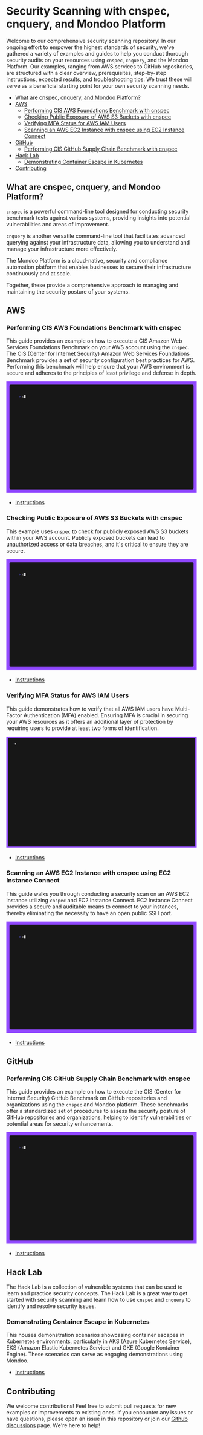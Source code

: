 # Security Scanning with cnspec, cnquery, and Mondoo Platform <!-- omit from toc -->

Welcome to our comprehensive security scanning repository! In our ongoing effort to empower the highest standards of security, we've gathered a variety of examples and guides to help you conduct thorough security audits on your resources using `cnspec`, `cnquery`, and the Mondoo Platform. Our examples, ranging from AWS services to GitHub repositories, are structured with a clear overview, prerequisites, step-by-step instructions, expected results, and troubleshooting tips. We trust these will serve as a beneficial starting point for your own security scanning needs.

- [What are cnspec, cnquery, and Mondoo Platform?](#what-are-cnspec-cnquery-and-mondoo-platform)
- [AWS](#aws)
  - [Performing CIS AWS Foundations Benchmark with cnspec](#performing-cis-aws-foundations-benchmark-with-cnspec)
  - [Checking Public Exposure of AWS S3 Buckets with cnspec](#checking-public-exposure-of-aws-s3-buckets-with-cnspec)
  - [Verifying MFA Status for AWS IAM Users](#verifying-mfa-status-for-aws-iam-users)
  - [Scanning an AWS EC2 Instance with cnspec using EC2 Instance Connect](#scanning-an-aws-ec2-instance-with-cnspec-using-ec2-instance-connect)
- [GitHub](#github)
  - [Performing CIS GitHub Supply Chain Benchmark with cnspec](#performing-cis-github-supply-chain-benchmark-with-cnspec)
- [Hack Lab](#hack-lab)
  - [Demonstrating Container Escape in Kubernetes](#demonstrating-container-escape-in-kubernetes)
- [Contributing](#contributing)

## What are cnspec, cnquery, and Mondoo Platform?

`cnspec` is a powerful command-line tool designed for conducting security benchmark tests against various systems, providing insights into potential vulnerabilities and areas of improvement.

`cnquery` is another versatile command-line tool that facilitates advanced querying against your infrastructure data, allowing you to understand and manage your infrastructure more effectively.

The Mondoo Platform is a cloud-native, security and compliance automation platform that enables businesses to secure their infrastructure continuously and at scale.

Together, these provide a comprehensive approach to managing and maintaining the security posture of your systems.

## AWS

### Performing CIS AWS Foundations Benchmark with cnspec

This guide provides an example on how to execute a CIS Amazon Web Services Foundations Benchmark on your AWS account using the `cnspec`. The CIS (Center for Internet Security) Amazon Web Services Foundations Benchmark provides a set of security configuration best practices for AWS. Performing this benchmark will help ensure that your AWS environment is secure and adheres to the principles of least privilege and defense in depth.

![cnspec running a CIS AWS Foundation Benchmark](./aws/cis-benchmark/aws-account-cis-benchmark.gif)

- [Instructions](./aws/cis-benchmark/)

### Checking Public Exposure of AWS S3 Buckets with cnspec

This example uses `cnspec` to check for publicly exposed AWS S3 buckets within your AWS account. Publicly exposed buckets can lead to unauthorized access or data breaches, and it's critical to ensure they are secure.

![cnspec running a AWS S3 bucket scan](./aws/public-s3/aws-public-s3.gif)

- [Instructions](./aws/public-s3/)

### Verifying MFA Status for AWS IAM Users

This guide demonstrates how to verify that all AWS IAM users have Multi-Factor Authentication (MFA) enabled. Ensuring MFA is crucial in securing your AWS resources as it offers an additional layer of protection by requiring users to provide at least two forms of identification.

![cnspec running a AWS IAM scan](./aws/iam-mfa/aws-iam-mfa.gif)

- [Instructions](./aws/iam-mfa/)

### Scanning an AWS EC2 Instance with cnspec using EC2 Instance Connect

This guide walks you through conducting a security scan on an AWS EC2 instance utilizing `cnspec` and EC2 Instance Connect. EC2 Instance Connect provides a secure and auditable means to connect to your instances, thereby eliminating the necessity to have an open public SSH port.

![cnspec running a AWS IAM scan](./aws/ec2-instance-connect/aws-ec2-instance.gif)

- [Instructions](./aws/ec2-instance-connect/)

## GitHub

### Performing CIS GitHub Supply Chain Benchmark with cnspec

This guide provides an example on how to execute the CIS (Center for Internet Security) GitHub Benchmark on GitHub repositories and organizations using the `cnspec` and Mondoo platform. These benchmarks offer a standardized set of procedures to assess the security posture of GitHub repositories and organizations, helping to identify vulnerabilities or potential areas for security enhancements.

![cnspec running a GitHub organization scan](./github/cis-supply-chain/github-supply-chain.gif)

- [Instructions](./github/cis-supply-chain/)

## Hack Lab

The Hack Lab is a collection of vulnerable systems that can be used to learn and practice security concepts. The Hack Lab is a great way to get started with security scanning and learn how to use `cnspec` and `cnquery` to identify and resolve security issues.

### Demonstrating Container Escape in Kubernetes

This houses demonstration scenarios showcasing container escapes in Kubernetes environments, particularly in AKS (Azure Kubernetes Service), EKS (Amazon Elastic Kubernetes Service) and GKE (Google Kontainer Engine). These scenarios can serve as engaging demonstrations using Mondoo.

- [Instructions](./hacklab/container-escape/)

## Contributing

We welcome contributions! Feel free to submit pull requests for new examples or improvements to existing ones. If you encounter any issues or have questions, please open an issue in this repository or join our [Github discussions](https://github.com/orgs/mondoohq/discussions) page. We're here to help!
